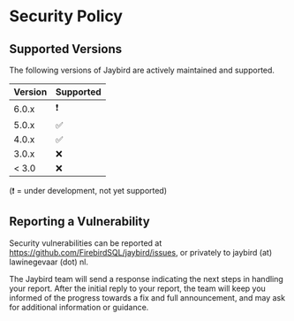 # Security Policy

## Supported Versions

The following versions of Jaybird are actively maintained and supported.

| Version | Supported                |
|---------|--------------------------|
| 6.0.x   | :heavy_exclamation_mark: |
| 5.0.x   | :white_check_mark:       |
| 4.0.x   | :white_check_mark:       |
| 3.0.x   | :x:                      |
| < 3.0   | :x:                      |

(:heavy_exclamation_mark: = under development, not yet supported)

## Reporting a Vulnerability

Security vulnerabilities can be reported at https://github.com/FirebirdSQL/jaybird/issues,
or privately to jaybird (at) lawinegevaar (dot) nl. 

The Jaybird team will send a response indicating the next steps in handling your report. 
After the initial reply to your report, the team will keep you informed of the progress 
towards a fix and full announcement, and may ask for additional information or guidance.
